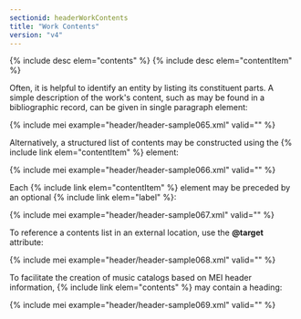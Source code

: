 ```yaml
---
sectionid: headerWorkContents
title: "Work Contents"
version: "v4"
---
```


{% include desc elem="contents" %}
{% include desc elem="contentItem" %}

Often, it is helpful to identify an entity by listing its constituent parts. A simple description of the work's content, such as may be found in a bibliographic record, can be given in single paragraph element:

{% include mei example="header/header-sample065.xml" valid="" %}

Alternatively, a structured list of contents may be constructed using the {% include link elem="contentItem" %} element:

{% include mei example="header/header-sample066.xml" valid="" %}

Each {% include link elem="contentItem" %} element may be preceded by an optional {% include link elem="label" %}:

{% include mei example="header/header-sample067.xml" valid="" %}

To reference a contents list in an external location, use the **@target** attribute:

{% include mei example="header/header-sample068.xml" valid="" %}

To facilitate the creation of music catalogs based on MEI header information, {% include link elem="contents" %} may contain a heading:

{% include mei example="header/header-sample069.xml" valid="" %}

